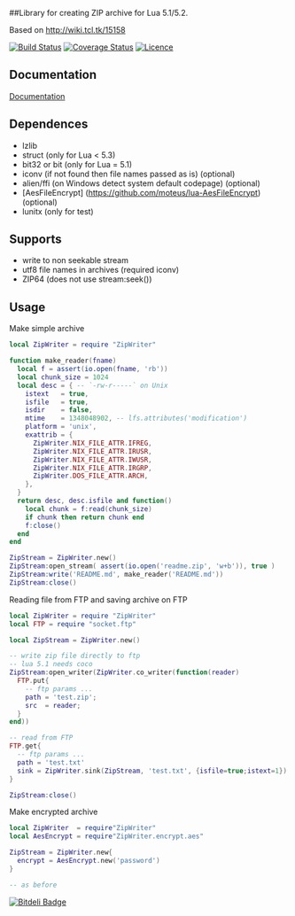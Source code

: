 ##Library for creating ZIP archive for Lua 5.1/5.2.

Based on http://wiki.tcl.tk/15158

[![Build Status](https://travis-ci.org/moteus/ZipWriter.png)](https://travis-ci.org/moteus/ZipWriter)
[![Coverage Status](https://coveralls.io/repos/moteus/ZipWriter/badge.png)](https://coveralls.io/r/moteus/ZipWriter)
[![Licence](http://img.shields.io/badge/Licence-MIT-brightgreen.svg)](LICENCE.txt)

## Documentation ##

[Documentation](http://moteus.github.io/ZipWriter)

## Dependences ##

- lzlib
- struct (only for Lua < 5.3)
- bit32 or bit (only for Lua = 5.1)
- iconv (if not found then file names passed as is) (optional)
- alien/ffi (on Windows detect system default codepage) (optional)
- [AesFileEncrypt] (https://github.com/moteus/lua-AesFileEncrypt) (optional)
- lunitx (only for test)

## Supports ##
- write to non seekable stream
- utf8 file names in archives (required iconv)
- ZIP64 (does not use stream:seek())
 
## Usage ##

Make simple archive

```lua
local ZipWriter = require "ZipWriter"

function make_reader(fname)
  local f = assert(io.open(fname, 'rb'))
  local chunk_size = 1024
  local desc = { -- `-rw-r-----` on Unix
    istext   = true,
    isfile   = true,
    isdir    = false,
    mtime    = 1348048902, -- lfs.attributes('modification')
    platform = 'unix',
    exattrib = {
      ZipWriter.NIX_FILE_ATTR.IFREG,
      ZipWriter.NIX_FILE_ATTR.IRUSR,
      ZipWriter.NIX_FILE_ATTR.IWUSR,
      ZipWriter.NIX_FILE_ATTR.IRGRP,
      ZipWriter.DOS_FILE_ATTR.ARCH,
    },
  }
  return desc, desc.isfile and function()
    local chunk = f:read(chunk_size)
    if chunk then return chunk end
    f:close()
  end
end

ZipStream = ZipWriter.new()
ZipStream:open_stream( assert(io.open('readme.zip', 'w+b')), true )
ZipStream:write('README.md', make_reader('README.md'))
ZipStream:close()
```

Reading file from FTP and saving archive on FTP
```lua
local ZipWriter = require "ZipWriter"
local FTP = require "socket.ftp"

local ZipStream = ZipWriter.new()

-- write zip file directly to ftp
-- lua 5.1 needs coco
ZipStream:open_writer(ZipWriter.co_writer(function(reader)
  FTP.put{
    -- ftp params ...
    path = 'test.zip';
    src  = reader;
  }
end))

-- read from FTP
FTP.get{
  -- ftp params ...
  path = 'test.txt'
  sink = ZipWriter.sink(ZipStream, 'test.txt', {isfile=true;istext=1})
}

ZipStream:close()
```

Make encrypted archive
```lua
local ZipWriter  = require"ZipWriter"
local AesEncrypt = require"ZipWriter.encrypt.aes"

ZipStream = ZipWriter.new{
  encrypt = AesEncrypt.new('password')
}

-- as before

```



[![Bitdeli Badge](https://d2weczhvl823v0.cloudfront.net/moteus/zipwriter/trend.png)](https://bitdeli.com/free "Bitdeli Badge")

